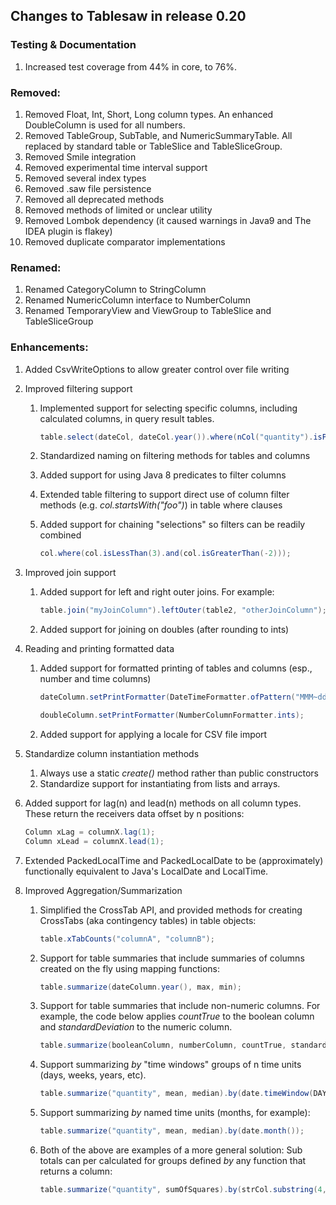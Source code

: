 ## Changes to Tablesaw in release 0.20

### Testing & Documentation

1. Increased test coverage from 44% in core, to 76%.

### Removed:

1. Removed Float, Int, Short, Long column types. An enhanced DoubleColumn is used for all numbers. 
2. Removed TableGroup, SubTable, and NumericSummaryTable. All replaced by standard table or TableSlice and TableSliceGroup.
3. Removed Smile integration
4. Removed experimental time interval support
5. Removed several index types
6. Removed .saw file persistence
7. Removed all deprecated methods
8. Removed methods of limited or unclear utility 
9. Removed Lombok dependency (it caused warnings in Java9 and The IDEA plugin is flakey)
10. Removed duplicate comparator implementations 

### Renamed:

1. Renamed CategoryColumn to StringColumn
1. Renamed NumericColumn interface to NumberColumn
1. Renamed TemporaryView and ViewGroup to TableSlice and TableSliceGroup

### Enhancements:

1. Added CsvWriteOptions to allow greater control over file writing

1. Improved filtering support
    1. Implemented support for selecting specific columns, including calculated columns, in query result tables.

       ```java
       table.select(dateCol, dateCol.year()).where(nCol("quantity").isPositive());
       ```

    1. Standardized naming on filtering methods for tables and columns

    1. Added support for using Java 8 predicates to filter columns

    1. Extended table filtering to support direct use of column filter methods (e.g. *col.startsWith("foo")*) in table where clauses

    1. Added support for chaining "selections" so filters can be readily combined

       ```java
       col.where(col.isLessThan(3).and(col.isGreaterThan(-2)));
       ```

1. Improved join support
    1. Added support for left and right outer joins. For example:

       ```java
       table.join("myJoinColumn").leftOuter(table2, "otherJoinColumn");
       ```

    1. Added support for joining on doubles (after rounding to ints)

1. Reading and printing formatted data
    1. Added support for formatted printing of tables and columns (esp., number and time columns)

       ```java
       dateColumn.setPrintFormatter(DateTimeFormatter.ofPattern("MMM~dd~yyyy"));
       ```

       ```Java
       doubleColumn.setPrintFormatter(NumberColumnFormatter.ints); 
       ```

    1. Added support for applying a locale for CSV file import

1. Standardize column instantiation methods
    1. Always use a static *create()* method rather than public constructors
    1. Standardize support for instantiating from lists and arrays.

1. Added support for lag(n) and lead(n) methods on all column types. These return the receivers data offset by n positions:

    ```Java
    Column xLag = columnX.lag(1);
    Column xLead = columnX.lead(1);
    ```

1. Extended PackedLocalTime and PackedLocalDate to be (approximately) functionally equivalent to Java's LocalDate and LocalTime.

1. Improved Aggregation/Summarization
    1. Simplified the CrossTab API, and provided methods for creating CrossTabs (aka contingency tables) in table objects:

       ```java
       table.xTabCounts("columnA", "columnB");
       ```

    1. Support for table summaries that include summaries of columns created on the fly using mapping functions:

       ```java
       table.summarize(dateColumn.year(), max, min);
       ```

    1. Support for table summaries that include non-numeric columns. For example, the code below applies *countTrue* to the boolean column and *standardDeviation* to the numeric column.

       ```java
       table.summarize(booleanColumn, numberColumn, countTrue, standardDeviation); 
       ```

    1. Support summarizing *by* "time windows" groups of n time units (days, weeks, years, etc).

       ```java
       table.summarize("quantity", mean, median).by(date.timeWindow(DAYS, 5));
       ```

    1. Support summarizing *by* named time units (months, for example):

       ```java
       table.summarize("quantity", mean, median).by(date.month());
       ```

    1. Both of the above are examples of a more general solution: Sub totals can per calculated for groups defined *by* any function that returns a column: 

       ```java
       table.summarize("quantity", sumOfSquares).by(strCol.substring(4, 7));
       ```

       ​

